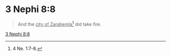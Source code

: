 # 3 Nephi 8:8

> And the <u>city of Zarahemla</u>[^a] did take fire.

[3 Nephi 8:8](https://www.churchofjesuschrist.org/study/scriptures/bofm/3-ne/8?lang=eng&id=p8#p8)


[^a]: 4 Ne. 1:7-8.
